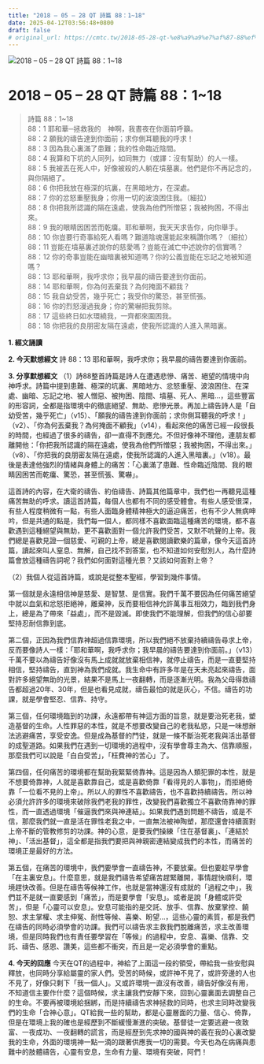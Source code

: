 ```yaml
---
title: "2018 – 05 – 28 QT 詩篇 88：1~18"
date: 2025-04-12T03:56:48+0800
draft: false
# original_url: https://cmtc.tw/2018-05-28-qt-%e8%a9%a9%e7%af%87-88%ef%bc%9a118
---
```


![2018 – 05 – 28 QT 詩篇 88：1\~18](/images/qt.jpg   "2018 – 05 – 28 QT 詩篇 88：1\~18")

# 2018 – 05 – 28 QT 詩篇 88：1\~18

> 詩篇 88：1\~18  
> 88：1 耶和華─拯救我的　神啊，我晝夜在你面前呼籲。  
> 88：2 願我的禱告達到你面前；求你側耳聽我的呼求！  
> 88：3 因為我心裏滿了患難；我的性命臨近陰間。  
> 88：4 我算和下坑的人同列，如同無力（或譯：沒有幫助）的人一樣。  
> 88：5 我被丟在死人中，好像被殺的人躺在墳墓裏。他們是你不再記念的，與你隔絕了。  
> 88：6 你把我放在極深的坑裏，在黑暗地方，在深處。  
> 88：7 你的忿怒重壓我身；你用一切的波浪困住我。（細拉）  
> 88：8 你把我所認識的隔在遠處，使我為他們所憎惡；我被拘困，不得出來。  
> 88：9 我的眼睛因困苦而乾癟。耶和華啊，我天天求告你，向你舉手。  
> 88：10 你豈要行奇事給死人看嗎？難道陰魂還能起來稱讚你嗎？（細拉）  
> 88：11 豈能在墳墓裏述說你的慈愛嗎？豈能在滅亡中述說你的信實嗎？  
> 88：12 你的奇事豈能在幽暗裏被知道嗎？你的公義豈能在忘記之地被知道嗎？  
> 88：13 耶和華啊，我呼求你；我早晨的禱告要達到你面前。  
> 88：14 耶和華啊，你為何丟棄我？為何掩面不顧我？  
> 88：15 我自幼受苦，幾乎死亡；我受你的驚恐，甚至慌張。  
> 88：16 你的烈怒漫過我身；你的驚嚇把我剪除。  
> 88：17 這些終日如水環繞我，一齊都來圍困我。  
> 88：18 你把我的良朋密友隔在遠處，使我所認識的人進入黑暗裏。

**1. 經文誦讀**

**2.  今天默想經文**
詩 88：13 耶和華啊，我呼求你；我早晨的禱告要達到你面前。

**3. 分享默想經文**
（1）詩88整首詩篇是詩人在遭遇悲慘、痛苦、絕望的情境中向神呼求。詩篇中提到患難、極深的坑裏、黑暗地方、忿怒重壓、波浪困住、在深處、幽暗、忘記之地、被人憎惡、被拘困、陰間、墳墓、死人、黑暗…，這些豐富的形容詞，全都是指環境中的徹底絕望、無助、悲慘光景。再加上禱告詩人是「自幼受苦，幾乎死亡」（v15）、「願我的禱告達到你面前；求你側耳聽我的呼求！」（v2）、「你為何丟棄我？為何掩面不顧我」（v14），看起來他的痛苦已經一段很長的時間，也經過了很多的禱告，卻一直得不到應允。不但好像神不理他，連朋友都離開他：「你把我所認識的隔在遠處，使我為他們所憎惡；我被拘困，不得出來。」（v8）、「你把我的良朋密友隔在遠處，使我所認識的人進入黑暗裏。」（v18）。最後是表達他強烈的情緒與身體上的痛苦：「心裏滿了患難、性命臨近陰間、我的眼睛因困苦而乾癟、驚恐，甚至慌張、驚嚇」。

這首詩的內容，在大衛的禱告、約伯禱告、詩篇其他篇章中，我們也一再聽見這種痛苦無助的呼求。讀這首詩篇，每個人也都有不同的感受體會。有些人感受很深，有些人程度稍微有一點，有些人面臨身體精神極大的逼迫痛苦，也有不少人無病呻吟，但是共通的點是，我們每一個人，都同樣不喜歡面臨這種痛苦的環境，都不喜歡遇到這種絕望與無助，更不喜歡面對一個允許我們受苦，又默不吭聲的上帝。我們總是喜歡見證一個慈愛、可親的上帝，總是喜歡閱讀歡樂的篇章，像今天這首詩篇，讀起來叫人窒息、無解，自己找不到答案，也不知道如何安慰別人，為什麼詩篇會放這種禱告詞呢？我們如何面對這種光景？又該如何面對上帝？

（2）我個人從這首詩篇，或說是從整本聖經，學習到幾件事情。

第一個就是永遠相信神是慈愛、是智慧、是信實。我們千萬不要因為任何痛苦絕望中就以血氣和忿怒拒絕神，離棄神，反而要相信神允許萬事互相效力，臨到我們身上，總是為了帶來「益處」，而不是毀滅。即使我們不能理解，但我們的信心卻要堅持忍耐信靠到底。

第二個，正因為我們信靠神超過信靠環境，所以我們絕不放棄持續禱告尋求上帝，反而要像詩人一樣：「耶和華啊，我呼求你；我早晨的禱告要達到你面前。」（v13）千萬不要以為禱告好像沒有馬上成就就放棄相信神，就停止禱告，而是一直要堅持相信，堅持禱告，直到神為我們成就。我生命中有許多年是在天未亮起來禱告，面對許多絕望無助的光景，結果不是馬上一夜翻轉，而是逐漸光明。我為父母得救禱告都超過20年、30年，但是也看見成就，禱告最怕的就是灰心，不信。禱告的功課，就是學會堅忍、信靠、持守。

第三個，任何環境臨到的功課，永遠都帶有神這方面的旨意，就是要治死老我，塑造基督的生命。人性罪惡的本性，就是不想要改變自己的老我私慾，只是一味想辦法逃避痛苦，享受安逸。但是成為基督的門徒，就是一條不斷治死老我與活出基督的成聖道路。如果我們在遇到一切環境的過程中，沒有學會尊主為大、信靠順服，那麼我們可以說是「白白受苦」，「枉費神的苦心」了。

第四個，任何痛苦的環境都在幫助我緊緊倚靠神。這是因為人類犯罪的本性，就是不想要倚靠神，人就是喜歡靠自己，或是喜歡倚靠「看得見的人事物」，而拒絕倚靠「一位看不見的上帝」。所以人的罪性不喜歡禱告，也不喜歡持續禱告。所以神必須允許許多的環境來破除我們老我的罪性，改變我們喜歡獨立不喜歡倚靠神的罪性，而一直透過環境「催逼我們來與神連結」。如果我們遇到問題不禱告，或是不信，那麼我們就一直是活在罪性老我之中，一直無法被神陶塑，那麼還會持續面對上帝不斷的管教修剪的功課。神的心意，是要我們操練「住在基督裏」、「連結於神」、「活出基督」，這全都是指我們要把與神親密連結變成我們的本性，而痛苦的環境正是最好的方法。

第五個，在痛苦的環境中，我們要學會一直禱告神，不要放棄。但也要趁早學會「在主裏安息」。什麼意思，就是我們禱告希望痛苦趕緊離開，事情趕快順利，環境趕快改善。但是在禱告等候神工作，也就是當神還沒有成就的「過程之中」，我們並不是就一直要感到「痛苦」，而是要學會「安息」。或者是說「身體或許受苦」，但是「心靈可以安息」。安息可能指的是交託、放手、信靠、放棄掌控、饒恕、求主掌權、求主伸冤、耐性等候、喜樂、盼望…，這些心靈的素質，都是我們在禱告的同時必須學會的功課。我們可以禱告求主救我們脫離痛苦，求主改善環境，但是同時我們也有責任要學習在「等候」的過程中，安息、喜樂、信靠、交託、禱告、感恩、讚美，這些都不衝突，而且是一定必須學會的重點。

**4. 今天的回應**
今天在QT的過程中，神給了上面這一段的領受，帶給我一些安慰與釋放，也同時分享給屬靈的家人們。受苦的時候，或許神不見了，或許旁邊的人也不見了，好像只剩下「我一個人」。又或許環境一直沒有改善，禱告好像沒有用，不知道信主要作什麼？這個時候，求主讓我們安靜下來，回到心靈裏面去調整自己的生命。不要再被環境給捆綁，而是持續禱告求神拯救的同時，也求主同時改變我們的生命「合神心意」。QT給我一些的幫助，都是心靈層面的力量、信心、倚靠，但是在環境上我的確也是經歷到不斷緩慢漸進的突破。基督徒一定要逃避一夜致富、一夜成功、一夜翻轉的謊言，而是經歷到先求神的國與神的義在我的心裏改變我的生命，外面的環境神一點一滴的跟著供應我一切的需要。今天也為在病痛與患難中的肢體禱告，心靈有安息，生命有力量、環境有突破，阿們！
